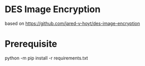 # DES Image Encryption

based on https://github.com/jared-v-hoyt/des-image-encryption

# Prerequisite

python -m pip install -r requirements.txt